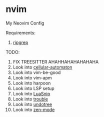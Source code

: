 # nvim
My Neovim Config

Requirements:
1. [ripgrep](https://github.com/BurntSushi/ripgrep)

TODO:
1. FIX TREESITTER AHAHHAHAHAHAHAHA
2. Look into [cellular-automaton](https://github.com/Eandrju/cellular-automaton.nvim)
3. Look into vim-be-good
4. Look into vim-apm
5. Look into harpoon
6. Look into LSP setup
7. Look into [LuaSnip](https://github.com/L3MON4D3/LuaSnip)
8. Look into [trouble](https://github.com/folke/trouble.nvim)
9. Look into [undotree](https://github.com/mbbill/undotree)
10. Look into [zen-mode](https://github.com/folke/zen-mode.nvim)
